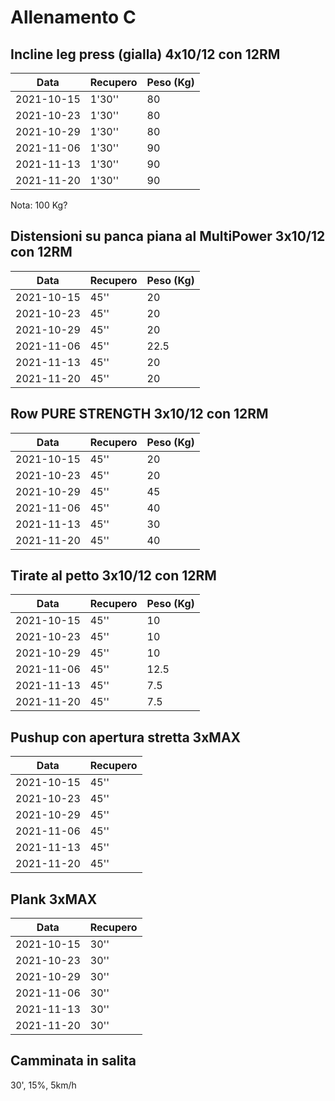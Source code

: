 # Allenamento C

## Incline leg press (gialla) 4x10/12 con 12RM

| Data       | Recupero | Peso (Kg) |
| ---------- | -------- | --------- |
| 2021-10-15 |   1'30'' |        80 |
| 2021-10-23 |   1'30'' |        80 |
| 2021-10-29 |   1'30'' |        80 |
| 2021-11-06 |   1'30'' |        90 |
| 2021-11-13 |   1'30'' |        90 |
| 2021-11-20 |   1'30'' |        90 |

Nota: 100 Kg?

## Distensioni su panca piana al MultiPower 3x10/12 con 12RM

| Data       | Recupero | Peso (Kg) |
| ---------- | -------- | --------- |
| 2021-10-15 |     45'' |        20 |
| 2021-10-23 |     45'' |        20 |
| 2021-10-29 |     45'' |        20 |
| 2021-11-06 |     45'' |      22.5 |
| 2021-11-13 |     45'' |        20 |
| 2021-11-20 |     45'' |        20 |

## Row PURE STRENGTH 3x10/12 con 12RM

| Data       | Recupero | Peso (Kg) |
| ---------- | -------- | --------- |
| 2021-10-15 |     45'' |        20 |
| 2021-10-23 |     45'' |        20 |
| 2021-10-29 |     45'' |        45 |
| 2021-11-06 |     45'' |        40 |
| 2021-11-13 |     45'' |        30 |
| 2021-11-20 |     45'' |        40 |

## Tirate al petto 3x10/12 con 12RM

| Data       | Recupero | Peso (Kg) |
| ---------- | -------- | --------- |
| 2021-10-15 |     45'' |        10 |
| 2021-10-23 |     45'' |        10 |
| 2021-10-29 |     45'' |        10 |
| 2021-11-06 |     45'' |      12.5 |
| 2021-11-13 |     45'' |       7.5 |
| 2021-11-20 |     45'' |       7.5 |

## Pushup con apertura stretta 3xMAX

| Data       | Recupero |
| ---------- | -------- |
| 2021-10-15 |     45'' |
| 2021-10-23 |     45'' |
| 2021-10-29 |     45'' |
| 2021-11-06 |     45'' |
| 2021-11-13 |     45'' |
| 2021-11-20 |     45'' |

## Plank 3xMAX

| Data       | Recupero |
| ---------- | -------- |
| 2021-10-15 |     30'' |
| 2021-10-23 |     30'' |
| 2021-10-29 |     30'' |
| 2021-11-06 |     30'' |
| 2021-11-13 |     30'' |
| 2021-11-20 |     30'' |

## Camminata in salita

30', 15%, 5km/h